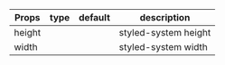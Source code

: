 | Props  | type | default | description          |
| ------ | ---- | ------- | -------------------- |
| height |      |         | styled-system height |
| width  |      |         | styled-system width  |
